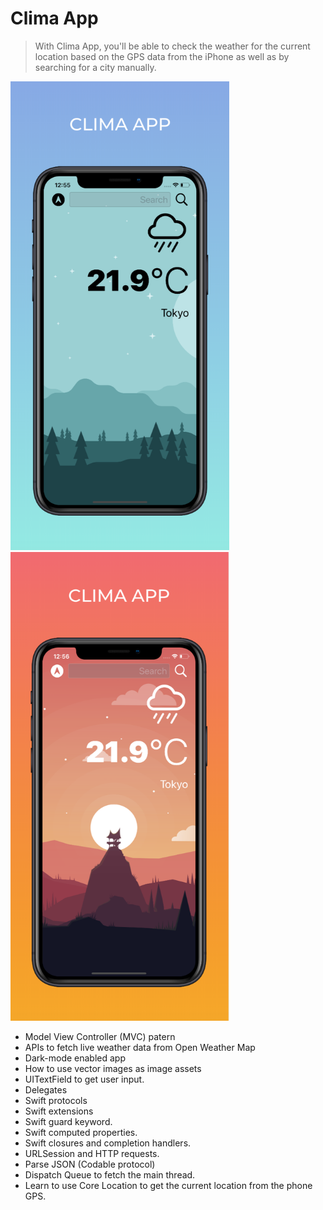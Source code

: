 # Clima App
> With Clima App, you'll be able to check the weather for the current location based on the GPS data from the iPhone as well as by searching for a city manually. 

<img src="images/clima_1.png" width="350" height="750">
<img src="images/clima_2.png" width="350" height="750">

* Model View Controller (MVC) patern
* APIs to fetch live weather data from Open Weather Map
* Dark-mode enabled app
* How to use vector images as image assets
* UITextField to get user input. 
* Delegates
* Swift protocols 
* Swift extensions
* Swift guard keyword. 
* Swift computed properties.
* Swift closures and completion handlers.
* URLSession and HTTP requests.
* Parse JSON (Codable protocol) 
* Dispatch Queue to fetch the main thread.
* Learn to use Core Location to get the current location from the phone GPS. 
